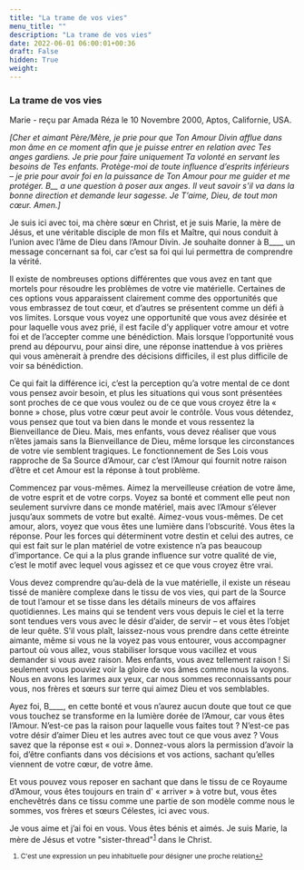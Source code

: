 ```yaml
---
title: "La trame de vos vies"
menu_title: ""
description: "La trame de vos vies"
date: 2022-06-01 06:00:01+00:36
draft: False
hidden: True
weight:
---
```

### La trame de vos vies

Marie - reçu par Amada Réza le 10 Novembre 2000, Aptos, Californie, USA.

*[Cher et aimant Père/Mère, je prie pour que Ton Amour Divin afflue dans mon âme en ce moment afin que je puisse entrer en relation avec Tes anges gardiens. Je prie pour faire uniquement Ta volonté en servant les besoins de Tes enfants. Protège-moi de toute influence d’esprits inférieurs – je prie pour avoir foi en la puissance de Ton Amour pour me guider et me protéger. B__ a une question à poser aux anges. Il veut savoir s’il va dans la bonne direction et demande leur sagesse. Je T’aime, Dieu, de tout mon cœur. Amen.]*

Je suis ici avec toi, ma chère sœur en Christ, et je suis Marie, la mère de Jésus, et une véritable disciple de mon fils et Maître, qui nous conduit à l’union avec l’âme de Dieu dans l’Amour Divin. Je souhaite donner à B____ un message concernant sa foi, car c’est sa foi qui lui permettra de comprendre la vérité.

Il existe de nombreuses options différentes que vous avez en tant que mortels pour résoudre les problèmes de votre vie matérielle. Certaines de ces options vous apparaissent clairement comme des opportunités que vous embrassez de tout cœur, et d’autres se présentent comme un défi à vos limites. Lorsque vous voyez une opportunité que vous avez désirée et pour laquelle vous avez prié, il est facile d’y appliquer votre amour et votre foi et de l’accepter comme une bénédiction. Mais lorsque l’opportunité vous prend au dépourvu, pour ainsi dire, une réponse inattendue à vos prières qui vous amènerait à prendre des décisions difficiles, il est plus difficile de voir sa bénédiction.

Ce qui fait la différence ici, c’est la perception qu’a votre mental de ce dont vous pensez avoir besoin, et plus les situations qui vous sont présentées sont proches de ce que vous voulez ou de ce que vous croyez être la « bonne » chose, plus votre cœur peut avoir le contrôle. Vous vous détendez, vous pensez que tout va bien dans le monde et vous ressentez la Bienveillance de Dieu. Mais, mes enfants, vous devez réaliser que vous n’êtes jamais sans la Bienveillance de Dieu, même lorsque les circonstances de votre vie semblent tragiques. Le fonctionnement de Ses Lois vous rapproche de Sa Source d’Amour, car c’est l’Amour qui fournit notre raison d’être et cet Amour est la réponse à tout problème.

Commencez par vous-mêmes. Aimez la merveilleuse création de votre âme, de votre esprit et de votre corps. Voyez sa bonté et comment elle peut non seulement survivre dans ce monde matériel, mais avec l’Amour s’élever jusqu’aux sommets de votre but exalté. Aimez-vous vous-mêmes. De cet amour, alors, voyez que vous êtes une lumière dans l’obscurité. Vous êtes la réponse. Pour les forces qui déterminent votre destin et celui des autres, ce qui est fait sur le plan matériel de votre existence n’a pas beaucoup d’importance. Ce qui a la plus grande influence sur votre qualité de vie, c’est le motif avec lequel vous agissez et ce que vous croyez être vrai.

Vous devez comprendre qu’au-delà de la vue matérielle, il existe un réseau tissé de manière complexe dans le tissu de vos vies, qui part de la Source de tout l’amour et se tisse dans les détails mineurs de vos affaires quotidiennes. Les mains qui se tendent vers vous depuis le ciel et la terre sont tendues vers vous avec le désir d’aider, de servir – et vous êtes l’objet de leur quête. S’il vous plaît, laissez-nous vous prendre dans cette étreinte aimante, même si vous ne la voyez pas vous entourer, vous accompagner partout où vous allez, vous stabiliser lorsque vous vacillez et vous demander si vous avez raison. Mes enfants, vous avez tellement raison ! Si seulement vous pouviez voir la gloire de vos âmes comme nous la voyons. Nous en avons les larmes aux yeux, car nous sommes reconnaissants pour vous, nos frères et sœurs sur terre qui aimez Dieu et vos semblables.

Ayez foi, B____, en cette bonté et vous n’aurez aucun doute que tout ce que vous touchez se transforme en la lumière dorée de l’Amour, car vous êtes l’Amour. N’est-ce pas la raison pour laquelle vous faites tout ? N’est-ce pas votre désir d’aimer Dieu et les autres avec tout ce que vous avez ? Vous savez que la réponse est « oui ». Donnez-vous alors la permission d’avoir la foi, d’être confiants dans vos décisions et vos actions, sachant qu’elles viennent de votre cœur, de votre âme.

Et vous pouvez vous reposer en sachant que dans le tissu de ce Royaume d’Amour, vous êtes toujours en train d' « arriver » à votre but, vous êtes enchevêtrés dans ce tissu comme une partie de son modèle comme nous le sommes, vos frères et sœurs Célestes, ici avec vous.

Je vous aime et j’ai foi en vous. Vous êtes bénis et aimés. Je suis Marie, la mère de Jésus et votre "sister-thread"<sup id="a1">[1](#f1)</sup> dans le Christ.
<small>

1. <large id=”f1”> C'est une expression un peu inhabituelle pour désigner une proche relation[↩](#a1)

